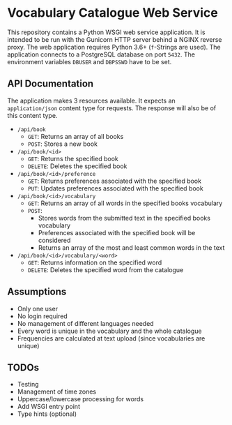 # Vocabulary Catalogue Web Service

This repository contains a Python WSGI web service application.
It is intended to be run with the Gunicorn HTTP server behind a NGINX reverse proxy.
The web application requires Python 3.6+ (`f`-Strings are used).
The application connects to a PostgreSQL database on port `5432`.
The environment variables `DBUSER` and `DBPSSWD` have to be set.

## API Documentation

The application makes 3 resources available.
It expects an `application/json` content type for requests.
The response will also be of this content type.

- `/api/book`
  - `GET`: Returns an array of all books
  - `POST`: Stores a new book
- `/api/book/<id>`
  - `GET`: Returns the specified book
  -	`DELETE`: Deletes the specified book
- `/api/book/<id>/preference`
  - `GET`: Returns preferences associated with the specified book
  - `PUT`: Updates preferences associated with the specified book
- `/api/book/<id>/vocabulary`
  - `GET`: Returns an array of all words in the specified books vocabulary
  - `POST`:
    - Stores words from the submitted text in the specified books vocabulary
    - Preferences associated with the specified book will be considered
    - Returns an array of the most and least common words in the text
- `/api/book/<id>/vocabulary/<word>`
  - `GET`: Returns information on the specified word
  - `DELETE`: Deletes the specified word from the catalogue

## Assumptions

- Only one user
- No login required
- No management of different languages needed
- Every word is unique in the vocabulary and the whole catalogue
- Frequencies are calculated at text upload (since vocabularies are unique)

## TODOs

- Testing
- Management of time zones
- Uppercase/lowercase processing for words
- Add WSGI entry point
- Type hints (optional)
